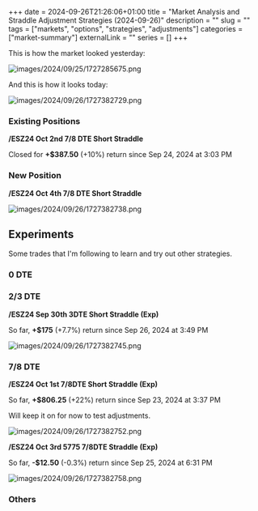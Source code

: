 +++ 
date = 2024-09-26T21:26:06+01:00
title = "Market Analysis and Straddle Adjustment Strategies (2024-09-26)"
description = ""
slug = ""
tags = ["markets", "options", "strategies", "adjustments"]
categories = ["market-summary"]
externalLink = ""
series = []
+++

This is how the market looked yesterday:

![images/2024/09/25/1727285675.png](/images/2024/09/25/1727285675.png)

And this is how it looks today:

![images/2024/09/26/1727382729.png](/images/2024/09/26/1727382729.png)

### Existing Positions

**/ESZ24 Oct 2nd 7/8 DTE Short Straddle**

Closed for **+$387.50** (+10%) return since Sep 24, 2024 at 3:03 PM

### New Position

**/ESZ24 Oct 4th 7/8 DTE Short Straddle**

![images/2024/09/26/1727382738.png](/images/2024/09/26/1727382738.png)

## Experiments

Some trades that I'm following to learn and try out other strategies.

### 0 DTE


### 2/3 DTE

**/ESZ24 Sep 30th 3DTE Short Straddle (Exp)**

So far, **+$175** (+7.7%) return since Sep 26, 2024 at 3:49 PM

![images/2024/09/26/1727382745.png](/images/2024/09/26/1727382745.png)

### 7/8 DTE

**/ESZ24 Oct 1st 7/8DTE Short Straddle (Exp)**

So far, **+$806.25** (+22%) return since Sep 23, 2024 at 3:37 PM

Will keep it on for now to test adjustments.

![images/2024/09/26/1727382752.png](/images/2024/09/26/1727382752.png)

**/ESZ24 Oct 3rd 5775 7/8DTE Straddle (Exp)**

So far, **-$12.50** (-0.3%) return since Sep 25, 2024 at 6:31 PM

![images/2024/09/26/1727382758.png](/images/2024/09/26/1727382758.png)

### Others
